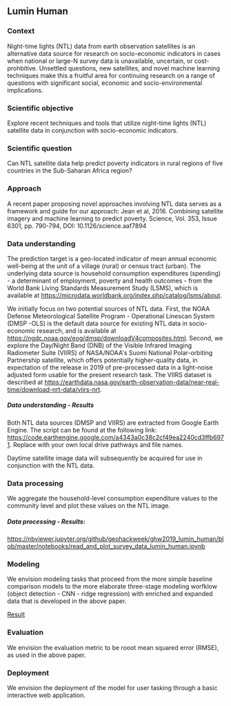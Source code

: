 ## Lumin Human

### Context
Night-time lights (NTL) data from earth observation satellites is an alternative data source for research on socio-economic indicators in cases when national or large-N survey data is unavailable, uncertain, or cost-prohbitive. Unsettled questions, new satellites, and novel machine learning techniques make this a fruitful area for continuing research on a range of questions with significant social, economic and socio-environmental implications. 

### Scientific objective
Explore recent techniques and tools that utilize night-time lights (NTL) satellite data in conjunction with socio-economic indicators.

### Scientific question
Can NTL satellite data help predict poverty indicators in rural regions of five countries in the Sub-Saharan Africa region?

### Approach
A recent paper proposing novel approaches involving NTL data serves as a framework and guide for our approach:
Jean et al, 2016. Combining satellite imagery and machine learning to predict poverty. Science, Vol. 353, Issue 6301, pp. 790-794, DOI: 10.1126/science.aaf7894 

### Data understanding
The prediction target is a geo-located indicator of mean annual economic well-being at the unit of a village (rural) or census tract (urban). The underlying data source is household consumption expenditures (spending) - a determinant of employment, poverty and health outcomes - from the World Bank Living Standards Measurement Study (LSMS), which is available at https://microdata.worldbank.org/index.php/catalog/lsms/about.

We initially focus on two potential sources of NTL data. First, the NOAA Defense Meteorological Satellite Program - Operational Linescan System (DMSP -OLS) is the default data source for existing NTL data in socio-economic research, and is available at https://ngdc.noaa.gov/eog/dmsp/downloadV4composites.html. Second, we explore the Day/Night Band (DNB) of the Visible Infrared Imaging Radiometer Suite (VIIRS) of NASA/NOAA's Suomi National Polar-orbiting Partnership satellite, which offers potentially higher-quality data, in expectation of the release in 2019 of pre-processed data in a light-noise adjusted form usable for the present research task. The VIIRS dataset is described at https://earthdata.nasa.gov/earth-observation-data/near-real-time/download-nrt-data/viirs-nrt. 

##### Data understanding - Results
Both NTL data sources (DMSP and VIIRS) are extracted from Google Earth Engine. The script can be found at the following link: https://code.earthengine.google.com/a4343a0c38c2cf49ea2240cd3ffb6971. Replace with your own local drive pathways and file names.

Daytime satellite image data will subsequently be acquired for use in conjunction with the NTL data.

### Data processing
We aggregate the household-level consumption expenditure values to the community level and plot these values on the NTL image. 

##### Data processing - Results:
https://nbviewer.jupyter.org/github/geohackweek/ghw2019_lumin_human/blob/master/notebooks/read_and_plot_survey_data_lumin_human.ipynb

### Modeling
We envision modeling tasks that proceed from the more simple baseline comparison models to the more elaborate three-stage modeling worfklow (object detection - CNN - ridge regression) with enriched and expanded data that is developed in the above paper. 

[Result](https://github.com/geohackweek/ghw2019_lumin_human/blob/master/contributors/Yohan/geohack.pdf)

### Evaluation
We envision the evaluation metric to be rooot mean squared error (RMSE), as used in the above paper. 
    
### Deployment 
We envision the deployment of the model for user tasking through a basic interactive web application.


 
